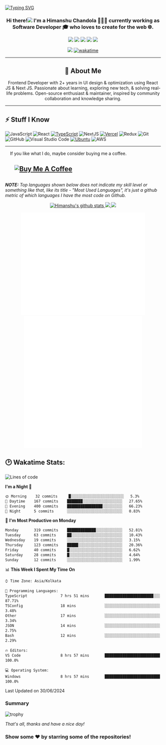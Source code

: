 [![Typing SVG](https://readme-typing-svg.herokuapp.com?font=Fira+Code&duration=1000&pause=1000&random=false&width=435&lines=Hey+I'm+Himanshu+Chandola;Welcome+to+my+Github+Profile)](https://git.io/typing-svg)
<h3 align="center">Hi there!<img src="https://media.giphy.com/media/hvRJCLFzcasrR4ia7z/giphy.gif" width="25px"> I'm a Himanshu Chandola 👨🏻‍💻 currently working as Software Developer 🎓 who loves to create for the web 🌐.</h3>

<p align="center">
  <a href="mailto:himanshuchandolaofficial@gmail.com" target="_blank"><img height="25" src = "https://img.shields.io/badge/Gmail-D14836?style=for-the-badge&logo=gmail&logoColor=white"></a>
  <a href="https://linkedin.com/in/himanshuchandola" target="_blank"><img height="25" src = "https://img.shields.io/badge/-LinkedIn-0e76a8?style=for-the-badge&logo=Linkedin&logoColor=white"></a>
  <a href="https://himanshuchandola-portfolio.vercel.app/" target="_blank"><img height="25" src = "https://img.shields.io/badge/Website-3b5998?style=for-the-badge&logo=google-chrome&logoColor=white"></a>
  <a href="https://twitter.com/himanshuistaken" target="_blank"><img height="25" src = "https://img.shields.io/badge/-Twitter-00acee?style=for-the-badge&logo=Twitter&logoColor=white"></a>
  <a href="https://dev.to/himanshuchandola" target="_blank"><img height="27" src = "https://img.shields.io/badge/DEV.TO-%230A0A0A.svg?&style=for-the-badge&logo=dev.to&logoColor=white"></a>
</p>
<p align="center">
<img src="https://api.visitorbadge.io/api/visitors?path=himanshuchandola&label=Visitor%20Count&countColor=%23263759"> 
<a href="https://wakatime.com/@4a55d62c-c22c-4674-abb2-f3837f77a846">
    <img height="25" src="https://wakatime.com/badge/user/4a55d62c-c22c-4674-abb2-f3837f77a846.svg" alt="wakatime">
</a>
</p>



----
<div align="center">
    <h2>🚀 About Me</h2>
   <p align="center">Frontend Developer with 2+ years in UI design & optimization using React JS & Next JS. Passionate about learning, exploring new tech, & solving real-life problems. Open-source enthusiast & maintainer, inspired by community collaboration and knowledge sharing. </p>
</div>

----

## ⚡ Stuff I Know

![JavaScript](https://img.shields.io/badge/-JavaScript-F7DF1E?style=flat-square&logo=javascript&logoColor=black)
![React](https://img.shields.io/badge/-React-61DAFB?style=flat-square&logo=react&logoColor=black)
[![TypeScript](https://img.shields.io/badge/TypeScript-3178C6?logo=typescript&logoColor=fff)](#)
![NextJS](https://img.shields.io/badge/-Next.js-000000?style=flat-square&logo=next.js)
[![Vercel](https://img.shields.io/badge/Vercel-%23000000.svg?logo=vercel&logoColor=white)](#)
![Redux](https://img.shields.io/badge/-Redux-764ABC?style=flat-square&logo=redux)
![Git](https://img.shields.io/badge/-Git-black?style=flat-square&logo=git)
![GitHub](https://img.shields.io/badge/-GitHub-181717?style=flat-square&logo=github)
![Visual Studio Code](https://img.shields.io/badge/-VSCode-007ACC?style=flat-square&logo=visual-studio-code&logoColor=white)
[![Ubuntu](https://img.shields.io/badge/Ubuntu-E95420?logo=ubuntu&logoColor=white)](#)
![AWS](https://img.shields.io/badge/-AWS-232F3E?style=flat-square&logo=amazon-aws)

----
 &nbsp;&nbsp;&nbsp;&nbsp;If you like what I do, maybe consider buying me a coffee.

&nbsp;&nbsp;&nbsp;&nbsp;<a href="https://www.buymeacoffee.com/himanshuchandola" target="_blank"><img src="https://cdn.buymeacoffee.com/buttons/v2/default-yellow.png" alt="Buy Me A Coffee" height="40px" width="160px" style="margin-left: 10px" ></a>
<br> 
----

##
___NOTE:___ _Top languages shown below does not indicate my skill level or something like that, like its title - "Most Used Languages", it's just a github metric of which languages I have the most code on Github._

<p align="center">
    <a href="https://github.com/himanshuchandola">
        <img src="https://github-readme-stats.vercel.app/api?username=himanshuchandola&show_icons=true&include_all_commits=true&theme=vue&count_private=true" alt="Himanshu's github stats" width="450px"/>
    </a>
    <a href="https://github.com/himanshuchandola">
        <img src="https://github-readme-stats.vercel.app/api/top-langs/?username=himanshuchandola&layout=compact&theme=vue&langs_count=8" />
    </a>
     <a href="https://github.com/himanshuchandola">
        <img src="https://github-readme-streak-stats.herokuapp.com?user=himanshuchandola&theme=radical" />
    </a>
</p>

<div align="center" style="overflow: hidden;justify-content:space-around;">
  <img src="metrics.plugin.topics.mastered.svg" width="400"/>
  <img src="metrics.plugin.calendar.svg" width="380">
</div>



## 🕑 Wakatime Stats:

<!--START_SECTION:waka-->
![Lines of code](https://img.shields.io/badge/From%20Hello%20World%20I%27ve%20Written-836553%20lines%20of%20code-blue)

**I'm a Night 🦉** 

```text
🌞 Morning    32 commits     █░░░░░░░░░░░░░░░░░░░░░░░░   5.3% 
🌆 Daytime    167 commits    ███████░░░░░░░░░░░░░░░░░░   27.65% 
🌃 Evening    400 commits    ████████████████░░░░░░░░░   66.23% 
🌙 Night      5 commits      ░░░░░░░░░░░░░░░░░░░░░░░░░   0.83%

```
📅 **I'm Most Productive on Monday** 

```text
Monday       319 commits    █████████████░░░░░░░░░░░░   52.81% 
Tuesday      63 commits     ██░░░░░░░░░░░░░░░░░░░░░░░   10.43% 
Wednesday    19 commits     ░░░░░░░░░░░░░░░░░░░░░░░░░   3.15% 
Thursday     123 commits    █████░░░░░░░░░░░░░░░░░░░░   20.36% 
Friday       40 commits     █░░░░░░░░░░░░░░░░░░░░░░░░   6.62% 
Saturday     28 commits     █░░░░░░░░░░░░░░░░░░░░░░░░   4.64% 
Sunday       12 commits     ░░░░░░░░░░░░░░░░░░░░░░░░░   1.99%

```


📊 **This Week I Spent My Time On** 

```text
⌚︎ Time Zone: Asia/Kolkata

💬 Programming Languages: 
TypeScript               7 hrs 51 mins       ██████████████████████░░░   87.71% 
TSConfig                 18 mins             ░░░░░░░░░░░░░░░░░░░░░░░░░   3.48% 
Other                    17 mins             ░░░░░░░░░░░░░░░░░░░░░░░░░   3.34% 
JSON                     14 mins             ░░░░░░░░░░░░░░░░░░░░░░░░░   2.75% 
Bash                     12 mins             ░░░░░░░░░░░░░░░░░░░░░░░░░   2.29%

🔥 Editors: 
VS Code                  8 hrs 57 mins       █████████████████████████   100.0%

💻 Operating System: 
Windows                  8 hrs 57 mins       █████████████████████████   100.0%

```


 Last Updated on 30/06/2024
<!--END_SECTION:waka-->

### Summary
![trophy](https://github-profile-trophy.vercel.app/?username=himanshuchandola&margin-w=4&no-frame=true&column=7)

*That's all, thanks and have a nice day!*

### Show some ❤️ by starring some of the repositories!

</div>
